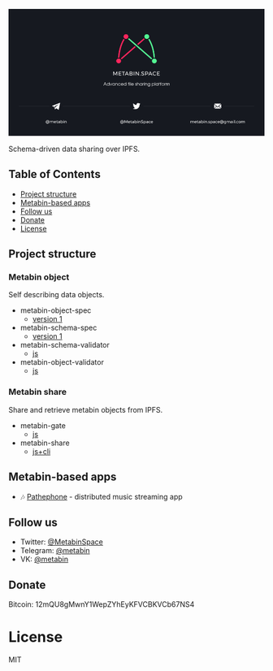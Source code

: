![](/_banner.png)

Schema-driven data sharing over IPFS.

## Table of Contents

- [Project structure](#project-structure)
- [Metabin-based apps](#metabin-based-apps)
- [Follow us](#follow-us)
- [Donate](#donate)
- [License](#license)

## Project structure

### Metabin object

Self describing data objects.

- metabin-object-spec
  - [version 1](pages/metabin-object/spec_v1.md)
- metabin-schema-spec
  - [version 1](pages/metabin-schema/spec_v1.md)
- metabin-schema-validator
  - [js](https://github.com/metabin/metabin-schema-validator-js)
- metabin-object-validator
  - [js](https://github.com/metabin/metabin-object-validator-js)

### Metabin share

Share and retrieve metabin objects from IPFS.

- metabin-gate
  - [js](https://github.com/metabin/metabin-gate-js)
- metabin-share
  - [js+cli](https://github.com/metabin/metabin-share-js)

## Metabin-based apps

- :notes:  [Pathephone](https://github.com/pathephone/pathephone-desktop) - distributed music streaming app


## Follow us

- Twitter: [@MetabinSpace](http://twitter.com/MetabinSpace)
- Telegram: [@metabin](http://t.me/metabin)
- VK: [@metabin](http://vk.com/metabin)

## Donate

Bitcoin: 12mQU8gMwnY1WepZYhEyKFVCBKVCb67NS4

# License
MIT
